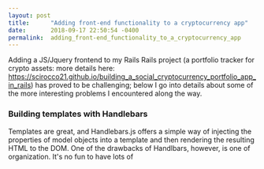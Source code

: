 ```yaml
---
layout: post
title:      "Adding front-end functionality to a cryptocurrency app"
date:       2018-09-17 22:50:54 -0400
permalink:  adding_front-end_functionality_to_a_cryptocurrency_app
---
```



Adding a JS/Jquery frontend to my Rails Rails project (a portfolio tracker for crypto assets:  more details here: https://scirocco21.github.io/building_a_social_cryptocurrency_portfolio_app_in_rails) has proved to be challenging; below I go into details about some of the more interesting problems I encountered along the way.

### Building templates with Handlebars

Templates are great, and Handlebars.js offers a simple way of injecting the properties of model objects into a template and then rendering the resulting HTML to the DOM. One of the drawbacks of Handlbars, however, is one of organization. It's no fun to have lots of <script> tags cluttering the view and makes organizing one's code cumbersome and diffcult. 

The best solution to this I have found is a little gem called '**handlebars_assets**', which integrates Handlebars with Rails' asset pipeline. Once the gem is bundled, templates can be organized into separate folders in 'assets/javascripts/templates. Creating the templates also becomes very straightforward. A collection of books, for example, can be used as the context for a template named book_list with only one line of code: 

`HandlebarsTemplates['book_list']({books: books})`

### Setting up 'previous'/'next buttons

Suppose a user has many portfolios, and that the portfolio show page includes all the positions (coins and their quantity) that make up the portfolio, as well as a form to add a new position. Now if we want a user to be able to cycle through all their existing portfolios by way of 'previous/next' buttons, quite a lot needs to happen!

Take just the 'next' button as an example. Once the button on the first portfolio's show page, say, is clicked, our nextButton() function needs to request the next data portfolio (portfolio 2), create templates from that data, and, once the 'get' request to the server is completed, reset the buttons on the updated show page, now with portfolio 2's data showing. Since a user with only two portfolios should not be able to see a 'previous' button on their first portfolio show page or a 'more' button on their second portfolio show page, we need another function to handle which buttons are showing for each click of the button ( `setButtons()` ) :

```
function nextButton () {
    $(".js-next").on("click", function(e) {
      e.preventDefault()
      let nextId = parseInt($("#next-button").attr("data-id")) + 1;

      $.getJSON("/users/<%= @user.id %>/portfolios/" + nextId, function(data) {
        updateDataAttributes(data["id"])
        let portfolio = new Portfolio(data);
        portfolio.injectNameValue(this)
        portfolio.renderPositions(findTemplate());
      }).then(setButtons)
    })
  }
```
```
function setButtons() {
    $.getJSON("/users/<%= @user.id %>/portfolios/", function(data) {
      let ids = data.map(portfolio => portfolio.id)
      let nextID = parseInt($("#next-button").attr("data-id")) + 1;
      let backID = parseInt($("#back-button").attr("data-id")) - 1;
      if (ids.includes(nextID)) {
        $("#next-button").html("<a href='#' class='js-next float-right btn btn-secondary'>Next portfolio</a>")
      } else {
          $("#next-button").html("")
      }
      if (ids.includes(backID)) {
        $("#back-button").html("<a href='#' class='js-back float-left btn btn-secondary'>Previous Portfolio</a>")
      } else {
        $("#back-button").html("")
      }
    }).then(nextButton).then(backButton)
  }
```

The trickiest part is to get the sequence of events right here: the function setButtons() can only fire once nextButton() has been completed, but equally, nextButton() should not fire until setButtons() has successfully decided which buttons should be displayed on the page. What is doing the magic here are the` then()` snippets of code, which organize the asynchronous getJSON requests in an execution order that makes sense for the app. 

### Task scheduling with Rufus
A must have for any cryptocurrency portfolio app is an accurate representation of the currrent price of the assets. How can one make sure that the price stored in the database for Bitcoin, for example, falls within an acceptable range of accuracy, say, within 10 minutes of the market price? 

One way to solve this problem is to use, once more, a Ruby gem: the Rufus (why??) scheduler. For my Coin model, I would set up something like the following:

```
  require 'rufus-scheduler'
  scheduler = Rufus::Scheduler.new
  scheduler.every '600s' do
    Coin.all.each do |coin|
      coin.set_value
    end
  end
```

The `set_value ` method itself makes an API call to a well-know crypto site via Rails' NET::http and assigns the result to a given coin's `:value` attribute:

```
  def set_value
    url = "https://min-api.cryptocompare.com/data/price?fsym=#{self.ticker}&tsyms=USD"
    uri = URI(url)
    response = Net::HTTP.get(uri)
    price = JSON.parse(response)['USD']
    self.update({value: price})
  end
```

Alas, all this updating presents quite a burden to the server and may not be a scalable solution for a larger app. Still, it's one step closer to the goal! 





